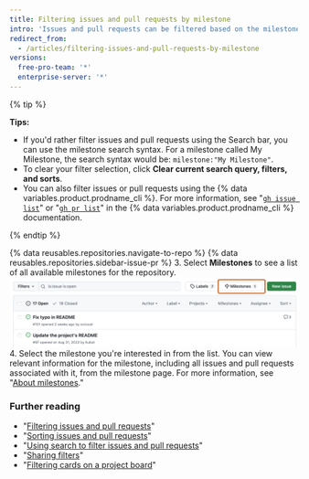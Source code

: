```yaml
---
title: Filtering issues and pull requests by milestone
intro: 'Issues and pull requests can be filtered based on the milestone they\'re associated with. Once you\'ve [associated an issue or pull request with a milestone](/articles/associating-milestones-with-issues-and-pull-requests), you can find items based on their milestones. Within a milestone, you can prioritize issues and pull requests.'
redirect_from:
  - /articles/filtering-issues-and-pull-requests-by-milestone
versions:
  free-pro-team: '*'
  enterprise-server: '*'
---
```


{% tip %}

**Tips:**

- If you'd rather filter issues and pull requests using the Search bar, you can use the milestone search syntax. For a milestone called My Milestone, the search syntax would be: `milestone:"My Milestone"`.
- To clear your filter selection, click **Clear current search query, filters, and sorts**.
-  You can also filter issues or pull requests using the {% data variables.product.prodname_cli %}. For more information, see "[`gh issue list`](https://cli.github.com/manual/gh_issue_list)" or "[`gh pr list`](https://cli.github.com/manual/gh_pr_list)" in the {% data variables.product.prodname_cli %} documentation.

{% endtip %}

{% data reusables.repositories.navigate-to-repo %}
{% data reusables.repositories.sidebar-issue-pr %}
3. Select **Milestones** to see a list of all available milestones for the repository.
  ![Milestones button](/assets/images/help/issues/issues_milestone_button.png)
4. Select the milestone you're interested in from the list. You can view relevant information for the milestone, including all issues and pull requests associated with it, from the milestone page. For more information, see "[About milestones](/articles/about-milestones)."

### Further reading

- "[Filtering issues and pull requests](/articles/filtering-issues-and-pull-requests)"
- "[Sorting issues and pull requests](/articles/sorting-issues-and-pull-requests)"
- "[Using search to filter issues and pull requests](/articles/using-search-to-filter-issues-and-pull-requests)"
- "[Sharing filters](/articles/sharing-filters)"
- "[Filtering cards on a project board](/articles/filtering-cards-on-a-project-board)"
